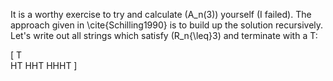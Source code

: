 It is a worthy exercise to try and calculate \(A_n(3)\) yourself (I failed).  The approach given in \cite{Schilling1990} is to build up the solution recursively.  Let's write out all strings which satisfy \(R_n{\leq}3\) and terminate with a T:

\[
T\
HT
HHT
HHHT
\]
